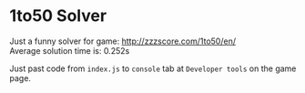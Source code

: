 # 1to50 Solver

Just a funny solver for game: http://zzzscore.com/1to50/en/
<br />
Average solution time is: 0.252s

Just past code from `index.js` to `console` tab at `Developer tools` on the game page.